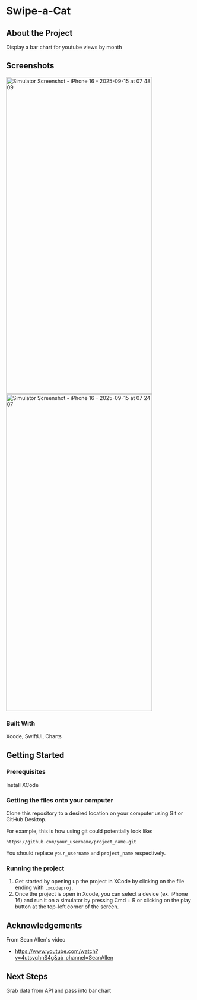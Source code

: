 # Swipe-a-Cat

## About the Project

Display a bar chart for youtube views by month

## Screenshots

<img width="393" height="852" alt="Simulator Screenshot - iPhone 16 - 2025-09-15 at 07 48 09" src="https://github.com/user-attachments/assets/f0b17279-8caf-4f43-9ba5-73cfb04b357c" />

<img width="393" height="852" alt="Simulator Screenshot - iPhone 16 - 2025-09-15 at 07 24 07" src="https://github.com/user-attachments/assets/2f38ec24-e480-4105-b4ac-ac1815202862" />


### Built With

Xcode, SwiftUI, Charts

## Getting Started

### Prerequisites

Install XCode

### Getting the files onto your computer

Clone this repository to a desired location on your computer using Git or GitHub Desktop. 

For example, this is how using git could potentially look like: 
```
https://github.com/your_username/project_name.git
```

You should replace `your_username` and `project_name` respectively.

### Running the project

1. Get started by opening up the project in XCode by clicking on the file ending with `.xcodeproj`.
2. Once the project is open in Xcode, you can select a device (ex. iPhone 16) and run it on a simulator by pressing Cmd + R or clicking on the play button at the top-left corner of the screen.

## Acknowledgements

From Sean Allen's video
- https://www.youtube.com/watch?v=4utsyqhnS4g&ab_channel=SeanAllen

## Next Steps

Grab data from API and pass into bar chart
